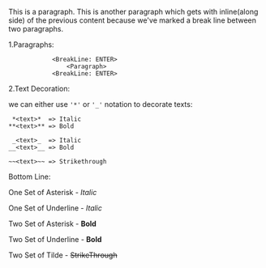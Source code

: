 
This is a paragraph.
This is another paragraph which gets with inline(along side) of the previous content because we've marked a break line between two paragraphs.

1.Paragraphs:

                <BreakLine: ENTER>
                    <Paragraph>
                <BreakLine: ENTER>

2.Text Decoration:

we can either use `'*'` or `'_'` notation to decorate texts:

     *<text>*  => Italic
    **<text>** => Bold

     _<text>_  => Italic
    __<text>__ => Bold

    ~~<text>~~ => Strikethrough



Bottom Line:

One Set of Asterisk     - *Italic*

One Set of Underline    - _Italic_

Two Set of Asterisk     - **Bold**

Two Set of Underline    - __Bold__

Two Set of Tilde        - ~~StrikeThrough~~

